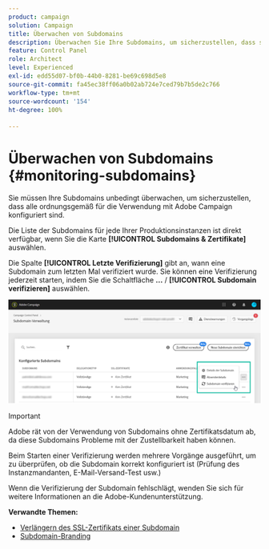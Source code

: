 ```yaml
---
product: campaign
solution: Campaign
title: Überwachen von Subdomains
description: Überwachen Sie Ihre Subdomains, um sicherzustellen, dass sie alle ordnungsgemäß für die Verwendung mit Adobe Campaign konfiguriert sind.
feature: Control Panel
role: Architect
level: Experienced
exl-id: edd55d07-bf0b-44b0-8281-be69c698d5e8
source-git-commit: fa45ec38ff06a0b02ab724e7ced79b7b5de2c766
workflow-type: tm+mt
source-wordcount: '154'
ht-degree: 100%

---
```


# Überwachen von Subdomains {#monitoring-subdomains}

Sie müssen Ihre Subdomains unbedingt überwachen, um sicherzustellen, dass alle ordnungsgemäß für die Verwendung mit Adobe Campaign konfiguriert sind.

Die Liste der Subdomains für jede Ihrer Produktionsinstanzen ist direkt verfügbar, wenn Sie die Karte **[!UICONTROL Subdomains &amp; Zertifikate]** auswählen.

Die Spalte **[!UICONTROL Letzte Verifizierung]** gibt an, wann eine Subdomain zum letzten Mal verifiziert wurde. Sie können eine Verifizierung jederzeit starten, indem Sie die Schaltfläche **...** / **[!UICONTROL Subdomain verifizieren]** auswählen.

![](assets/subdomain_verification.png)

>[!IMPORTANT]
>
>Adobe rät von der Verwendung von Subdomains ohne Zertifikatsdatum ab, da diese Subdomains Probleme mit der Zustellbarkeit haben können.

Beim Starten einer Verifizierung werden mehrere Vorgänge ausgeführt, um zu überprüfen, ob die Subdomain korrekt konfiguriert ist (Prüfung des Instanzmandanten, E-Mail-Versand-Test usw.)

Wenn die Verifizierung der Subdomain fehlschlägt, wenden Sie sich für weitere Informationen an die Adobe-Kundenunterstützung.

**Verwandte Themen:**

* [Verlängern des SSL-Zertifikats einer Subdomain](../../subdomains-certificates/using/renewing-subdomain-certificate.md)
* [Subdomain-Branding](../../subdomains-certificates/using/subdomains-branding.md)
